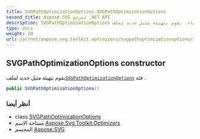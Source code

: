 ```yaml
---
title: SVGPathOptimizationOptions.SVGPathOptimizationOptions
second_title: Aspose.SVG لمرجع .NET API
description: SVGPathOptimizationOptions البناء. يقوم بتهيئة مثيل جديد لملفSVGPathOptimizationOptions فئة .
type: docs
weight: 10
url: /ar/net/aspose.svg.toolkit.optimizers/svgpathoptimizationoptions/svgpathoptimizationoptions/
---
```

## SVGPathOptimizationOptions constructor

يقوم بتهيئة مثيل جديد لملف[`SVGPathOptimizationOptions`](../) فئة .

```csharp
public SVGPathOptimizationOptions()
```

### أنظر أيضا

* class [SVGPathOptimizationOptions](../)
* مساحة الاسم [Aspose.Svg.Toolkit.Optimizers](../../svgpathoptimizationoptions/)
* المجسم [Aspose.SVG](../../../)


